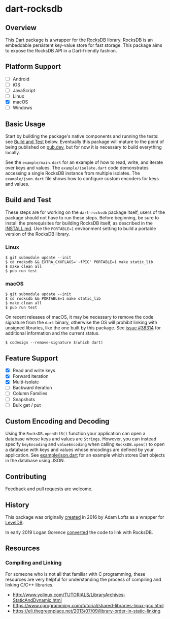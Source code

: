 # dart-rocksdb

## Overview

This [Dart](https://dart.dev) package is a wrapper for the [RocksDB](https://rocksdb.org) library. RocksDB is an embeddable persistent key-value store for fast storage. This package aims to expose the RocksDB API in a Dart-friendly fashion.

## Platform Support

- [ ] Android
- [ ] iOS
- [ ] JavaScript
- [ ] Linux
- [x] macOS
- [ ] Windows

## Basic Usage

Start by building the package's native components and running the tests: see [Build and Test](#build-and-test) below. Eventually this package will mature to the point of being published on [pub.dev](https://pub.dev), but for now it is necessary to build everything locally.

See the `example/main.dart` for an example of how to read, write, and iterate over keys and values. The `example/isolate.dart` code demonstrates accessing a single RocksDB instance from multiple isolates. The `example/json.dart` file shows how to configure custom encoders for keys and values.

## Build and Test

These steps are for working on the `dart-rocksdb` package itself, users of the package should not have to run these steps. Before beginning, be sure to install the prerequisites for building RocksDB itself, as described in the [INSTALL.md](https://github.com/facebook/rocksdb/blob/master/INSTALL.md). Use the `PORTABLE=1` environment setting to build a portable version of the RocksDB library.

### Linux

```shell
$ git submodule update --init
$ cd rocksdb && EXTRA_CXXFLAGS='-fPIC' PORTABLE=1 make static_lib
$ make clean all
$ pub run test
```

### macOS

```shell
$ git submodule update --init
$ cd rocksdb && PORTABLE=1 make static_lib
$ make clean all
$ pub run test
```

On recent releases of macOS, it may be necessary to remove the code signature from the `dart` binary, otherwise the OS will prohibit linking with unsigned libraries, like the one built by this package. See [issue #38314](https://github.com/dart-lang/sdk/issues/38314) for additional information and the current status.

```shell
$ codesign --remove-signature $(which dart)
```

## Feature Support

- [x] Read and write keys
- [x] Forward iteration
- [x] Multi-isolate
- [ ] Backward iteration
- [ ] Column Families
- [ ] Snapshots
- [ ] Bulk get / put

## Custom Encoding and Decoding

Using the `RocksDB.openUtf8()` function your application can open a database whose keys and values are `Strings`. However, you can instead specify `keyEncoding` and `valueEncoding` when calling `RocksDB.open()` to open a database with keys and values whose encodings are defined by your application. See [example/json.dart](./example/json.dart) for an example which stores Dart objects in the database using JSON.

## Contributing

Feedback and pull requests are welcome.

## History

This package was originally [created](https://github.com/adamlofts/leveldb_dart) in 2016 by Adam Lofts as a wrapper for [LevelDB](https://github.com/google/leveldb/).

In early 2019 Logan Gorence [converted](https://github.com/SpinlockLabs/rocksdb-dart) the code to link with RocksDB.

## Resources

### Compiling and Linking

For someone who is not all that familiar with C programming, these resources are very helpful for understanding the process of compiling and linking C/C++ libraries.

* http://www.yolinux.com/TUTORIALS/LibraryArchives-StaticAndDynamic.html
* https://www.cprogramming.com/tutorial/shared-libraries-linux-gcc.html
* https://eli.thegreenplace.net/2013/07/09/library-order-in-static-linking
